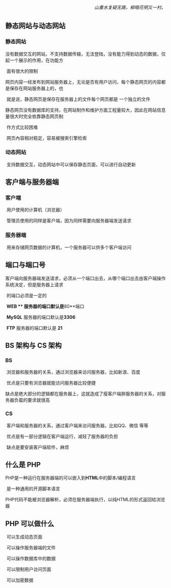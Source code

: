 <h6 align="right">山重水复疑无路，柳暗花明又一村。</h6>



## 静态网站与动态网站

### 静态网站

​	没有数据交互的网站，不支持数据传输，无法登陆，没有能力得到动态的数据，仅起一个展示的作用，在功能方

​	面有很大的限制

​	网页内容一经发布到网站服务器上，无论是否有用户访问，每个静态网页的内容都是保存在网站服务器上的，也

​	就是说，静态网页是保存在服务器上的文件每个网页都是 一个独立的文件

​	静态网页没有数据库的支持，在网站制作和维护方面工程量较大，因此在网站信息量很大时完全依靠静态网页制

​	作方式比较困难

​	网页內容相对稳定，容易被搜索引擎检索

### 动态网站

​	支持数据交互，动态网站中可以保存静态页面，可以进行自动更新



## 客户端与服务器端

### 客户端

​	用户使用的计算机（浏览器）

​	管理员使用的同样是客户端，因为同样需要向服务器端发送请求

### 服务器端

​	用来存储网页数据的计算机，一个服务器可以供多个客户端访问



## 端口与端口号

​	客户端向服务器端发送请求，必须从一个端口出去，从哪个端口出去由客户端操作系统决定，但是服务器上请求

​	的端口必须是一定的

​	**WEB ** 服务器的端口默认是**80**端口

​	**MySQL** 服务器的端口默认是**3306**

​	**FTP** 服务器的端口默认是 **21**



## BS 架构与 CS 架构

### BS

​	浏览器和服务器的关系，通过浏览器来访问服务器，比如新浪、百度 

​	优点是只要有浏览器就能访问服务器比较便捷

​	缺点是绝大部分的逻辑都在服务器上，这就造成了瘦客户端胖服务器的关系，对服务器负载的要求就很高

### CS

​	客户端和服务器的关系，通过客户端来访问服务器。比如QQ、微信 等等

​	优点是有一部分逻辑在客户端运行，减轻了服务器的负担

​	缺点是要安装客户端软件，麻烦



## 什么是 PHP

​	PHP是一种运行在服务器端的可以嵌入到**HTML**中的脚本/编程语言

​	是一种通用的开源脚本语言

​	PHP代码不能被浏览器解析，必须在服务器端执行，以纯HTML的形式返回给浏览器




## PHP 可以做什么

​	可以生成动态页面

​	可以操作服务器端的文件

​	可以操作数据库中的数据

​	可以限制用户访问页面

​	可以加密数据


